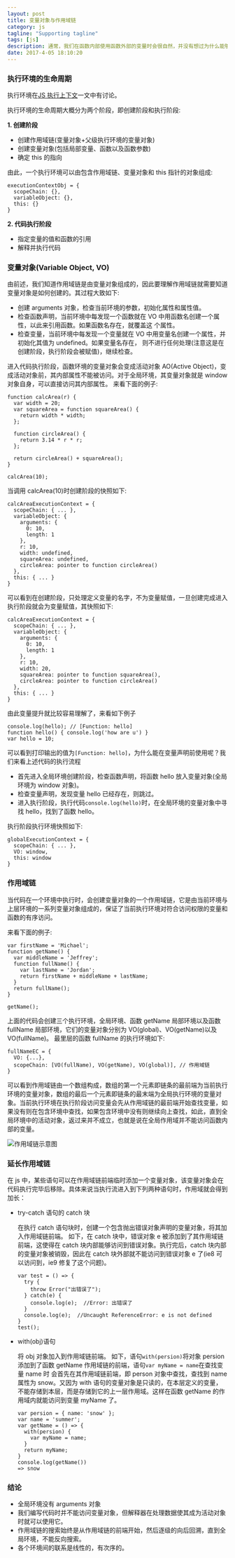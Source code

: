 ```yaml
---
layout: post
title: 变量对象与作用域链
category: js
tagline: "Supporting tagline"
tags: [js]
description: 通常，我们在函数内部使用函数外部的变量时会很自然，并没有想过为什么能够直接使用函数外部的变量而在函数外部却不能直接使用函数内部的变量，一切都显得理所当然。佛曰，凡事必有因，这个因就是作用域链。
date: 2017-4-05 18:10:20
---
```


### 执行环境的生命周期

执行环境在[JS 执行上下文](https://juejin.im/post/5ca060dde51d4524245d6142)一文中有讨论。

执行环境的生命周期大概分为两个阶段，即创建阶段和执行阶段:

**1. 创建阶段**

- 创建作用域链(变量对象+父级执行环境的变量对象)
- 创建变量对象(包括局部变量、函数以及函数参数)
- 确定 this 的指向

由此，一个执行环境可以由包含作用域链、变量对象和 this 指针的对象组成:

```
executionContextObj = {
  scopeChain: {},
  variableObject: {},
  this: {}
}
```

**2. 代码执行阶段**

- 指定变量的值和函数的引用
- 解释并执行代码

### 变量对象(Variable Object, VO)

由前述，我们知道作用域链是由变量对象组成的，因此要理解作用域链就需要知道变量对象是如何创建的。其过程大致如下:

- 创建 arguments 对象，检查当前环境的参数，初始化属性和属性值。
- 检查函数声明，当前环境中每发现一个函数就在 VO 中用函数名创建一个属性，以此来引用函数。如果函数名存在，就覆盖这
  个属性。
- 检查变量，当前环境中每发现一个变量就在 VO 中用变量名创建一个属性，并初始化其值为 undefined。如果变量名存在，
  则不进行任何处理(注意这是在创建阶段，执行阶段会被赋值)，继续检查。

进入代码执行阶段，函数环境的变量对象会变成活动对象 AO(Active Object)，变成活动对象前，其内部属性不能被访问。对于全局环境，其变量对象就是 window 对象自身，可以直接访问其内部属性。
来看下面的例子:

```
function calcArea(r) {
  var width = 20;
  var squareArea = function squareArea() {
    return width * width;
  };

  function circleArea() {
    return 3.14 * r * r;
  };

  return circleArea() + squareArea();
}

calcArea(10);
```

当调用 calcArea(10)时创建阶段的快照如下:

```
calcAreaExecutionContext = {
  scopeChain: { ... },
  variableObject: {
    arguments: {
      0: 10,
      length: 1
    },
    r: 10,
    width: undefined,
    squareArea: undefined,
    circleArea: pointer to function circleArea()
  },
  this: { ... }
}
```

可以看到在创建阶段，只处理定义变量的名字，不为变量赋值，一旦创建完成进入执行阶段就会为变量赋值，其快照如下:

```
calcAreaExecutionContext = {
  scopeChain: { ... },
  variableObject: {
    arguments: {
      0: 10,
      length: 1
    },
    r: 10,
    width: 20,
    squareArea: pointer to function squareArea(),
    circleArea: pointer to function circleArea()
  },
  this: { ... }
}
```

由此变量提升就比较容易理解了，来看如下例子

```
console.log(hello); // [Function: hello]
function hello() { console.log('how are u') }
var hello = 10;
```

可以看到打印输出的值为`[Function: hello]`，为什么能在变量声明前使用呢？我们来看上述代码的执行流程

- 首先进入全局环境创建阶段，检查函数声明，将函数 hello 放入变量对象(全局环境为 window 对象)。
- 检查变量声明，发现变量 hello 已经存在，则跳过。
- 进入执行阶段，执行代码`console.log(hello)`时，在全局环境的变量对象中寻找 hello，找到了函数 hello。

执行阶段执行环境快照如下:

```
globalExecutionContext = {
  scopeChain: { ... },
  VO: window,
  this: window
}
```

### 作用域链

当代码在一个环境中执行时，会创建变量对象的一个作用域链，它是由当前环境与上层环境的一系列变量对象组成的，保证了当前执行环境对符合访问权限的变量和函数的有序访问。

来看下面的例子:

```
var firstName = 'Michael';
function getName() {
  var middleName = 'Jeffrey';
  function fullName() {
    var lastName = 'Jordan';
    return firstName + middleName + lastName;
  }
  return fullName();
}

getName();
```

上面的代码会创建三个执行环境，全局环境、函数 getName 局部环境以及函数 fullName 局部环境，它们的变量对象分别为 VO(global)、VO(getName)以及 VO(fullName)。
最里层的函数 fullName 的执行环境如下:

```
fullNameEC = {
  VO: {...},
  scopeChain: [VO(fullName), VO(getName), VO(global)], // 作用域链
}
```

可以看到作用域链由一个数组构成，数组的第一个元素即链条的最前端为当前执行环境的变量对象，数组的最后一个元素即链条的最末端为全局执行环境的变量对象。当前执行环境在执行阶段访问变量会先从作用域链的最前端开始查找变量，如果没有则在包含环境中查找，如果包含环境中没有则继续向上查找，如此，直到全局环境中的活动对象，返过来并不成立，也就是说在全局作用域并不能访问函数内部的变量。

<img style="display:block; margin: auto;" alt="作用域链示意图" src="https://i.imgur.com/dIfkAL6.png" />

### 延长作用域链

在 js 中，某些语句可以在作用域链前端临时添加一个变量对象，该变量对象会在代码执行完毕后移除。具体来说当执行流进入到下列两种语句时，作用域就会得到加长：

- try-catch 语句的 catch 块

  在执行 catch 语句块时，创建一个包含抛出错误对象声明的变量对象，将其加入作用域链前端。
  如下，在 catch 块中，错误对象 e 被添加到了其作用域链前端，这使得在 catch 块内部能够访问到错误对象。执行完后，catch 块内部的变量对象被销毁，因此在 catch 块外部就不能访问到错误对象 e 了(ie8 可以访问到，ie9 修复了这个问题)。

  ```
  var test = () => {
    try {
      throw Error("出错误了");
    } catch(e) {
      console.log(e);  //Error: 出错误了
    }
    console.log(e);  //Uncaught ReferenceError: e is not defined
  }
  test();
  ```

- with(obj)语句

  将 obj 对象加入到作用域链前端。
  如下，语句`with(persion)`将对象 persion 添加到了函数 getName 作用域链的前端，语句`var myName = name`在查找变量 name 时 会首先在其作用域链前端，即 person 对象中查找，查找到 name 属性为 snow。又因为 with 语句的变量对象是只读的，在本层定义的变量，不能存储到本层，而是存储到它的上一层作用域。这样在函数 getName 的作用域内就能访问到变量 myName 了。

  ```
  var persion = { name: 'snow' };
  var name = 'summer';
  var getName = () => {
    with(persion) {
      var myName = name;
    }
    return myName;
  }
  console.log(getName())
  => snow
  ```

### 结论

- 全局环境没有 arguments 对象
- 我们编写代码时并不能访问变量对象，但解释器在处理数据使其成为活动对象时就可以使用它。
- 作用域链的搜索始终是从作用域链的前端开始，然后逐级的向后回溯，直到全局环境，不能反向搜索。
- 各个环境间的联系是线性的，有次序的。
